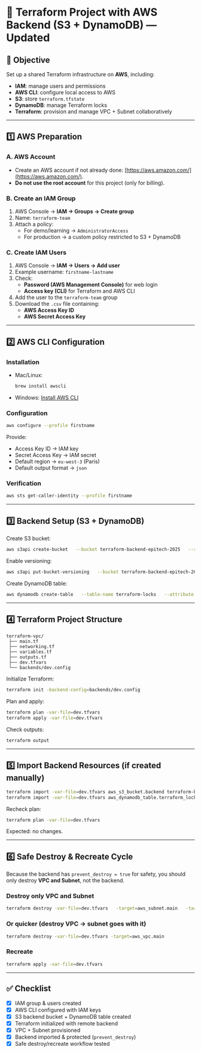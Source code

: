 # 🚀 Terraform Project with AWS Backend (S3 + DynamoDB) — Updated

## 📌 Objective
Set up a shared Terraform infrastructure on **AWS**, including:
- **IAM**: manage users and permissions
- **AWS CLI**: configure local access to AWS
- **S3**: store `terraform.tfstate`
- **DynamoDB**: manage Terraform locks
- **Terraform**: provision and manage VPC + Subnet collaboratively

---

## 1️⃣ AWS Preparation

### A. AWS Account
- Create an AWS account if not already done: [https://aws.amazon.com/](https://aws.amazon.com/).
- **Do not use the root account** for this project (only for billing).

### B. Create an IAM Group
1. AWS Console → **IAM → Groups → Create group**  
2. Name: `terraform-team`  
3. Attach a policy:
   - For demo/learning → `AdministratorAccess`  
   - For production → a custom policy restricted to S3 + DynamoDB  

### C. Create IAM Users
1. AWS Console → **IAM → Users → Add user**  
2. Example username: `firstname-lastname`  
3. Check:
   - **Password (AWS Management Console)** for web login  
   - **Access key (CLI)** for Terraform and AWS CLI  
4. Add the user to the `terraform-team` group  
5. Download the `.csv` file containing:
   - **AWS Access Key ID**
   - **AWS Secret Access Key**

---

## 2️⃣ AWS CLI Configuration

### Installation
- Mac/Linux:
  ```bash
  brew install awscli
  ```
- Windows: [Install AWS CLI](https://docs.aws.amazon.com/cli/latest/userguide/getting-started-install.html)

### Configuration
```bash
aws configure --profile firstname
```
Provide:
- Access Key ID → IAM key
- Secret Access Key → IAM secret
- Default region → `eu-west-3` (Paris)
- Default output format → `json`

### Verification
```bash
aws sts get-caller-identity --profile firstname
```

---

## 3️⃣ Backend Setup (S3 + DynamoDB)

Create S3 bucket:
```bash
aws s3api create-bucket   --bucket terraform-backend-epitech-2025   --region eu-west-3   --create-bucket-configuration LocationConstraint=eu-west-3
```

Enable versioning:
```bash
aws s3api put-bucket-versioning   --bucket terraform-backend-epitech-2025   --versioning-configuration Status=Enabled   --region eu-west-3
```

Create DynamoDB table:
```bash
aws dynamodb create-table   --table-name terraform-locks   --attribute-definitions AttributeName=LockID,AttributeType=S   --key-schema AttributeName=LockID,KeyType=HASH   --billing-mode PAY_PER_REQUEST   --region eu-west-3
```

---

## 4️⃣ Terraform Project Structure

```
terraform-vpc/
 ├── main.tf
 ├── networking.tf
 ├── variables.tf
 ├── outputs.tf
 ├── dev.tfvars
 └── backends/dev.config
```

Initialize Terraform:
```bash
terraform init -backend-config=backends/dev.config
```

Plan and apply:
```bash
terraform plan -var-file=dev.tfvars
terraform apply -var-file=dev.tfvars
```

Check outputs:
```bash
terraform output
```

---

## 5️⃣ Import Backend Resources (if created manually)

```bash
terraform import -var-file=dev.tfvars aws_s3_bucket.backend terraform-backend-epitech-2025
terraform import -var-file=dev.tfvars aws_dynamodb_table.terraform_locks terraform-locks
```

Recheck plan:
```bash
terraform plan -var-file=dev.tfvars
```

Expected: no changes.

---

## 6️⃣ Safe Destroy & Recreate Cycle

Because the backend has `prevent_destroy = true` for safety, you should only destroy **VPC and Subnet**, not the backend.

### Destroy only VPC and Subnet
```bash
terraform destroy -var-file=dev.tfvars   -target=aws_subnet.main   -target=aws_vpc.main
```

### Or quicker (destroy VPC → subnet goes with it)
```bash
terraform destroy -var-file=dev.tfvars -target=aws_vpc.main
```

### Recreate
```bash
terraform apply -var-file=dev.tfvars
```

---

## ✅ Checklist

- [x] IAM group & users created  
- [x] AWS CLI configured with IAM keys  
- [x] S3 backend bucket + DynamoDB table created  
- [x] Terraform initialized with remote backend  
- [x] VPC + Subnet provisioned  
- [x] Backend imported & protected (`prevent_destroy`)  
- [x] Safe destroy/recreate workflow tested  
